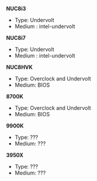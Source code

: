 **NUC8i3**
- Type: Undervolt
- Medium : intel-undervolt

**NUC8i7**
- Type: Undervolt
- Medium : intel-undervolt

**NUC8HVK**
- Type: Overclock and Undervolt
- Medium: BIOS

**8700K**
- Type: Overclock and Undervolt
- Medium: BIOS

**9900K**
- Type: ???
- Medium: ???

**3950X**
- Type: ???
- Medium: ???
